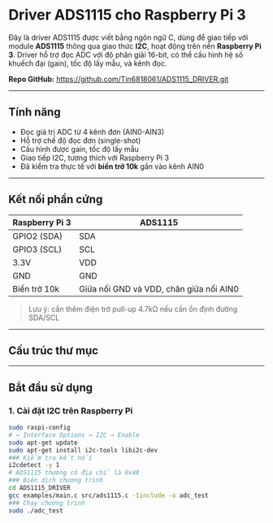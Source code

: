 # Driver ADS1115 cho Raspberry Pi 3

Đây là driver ADS1115 được viết bằng ngôn ngữ C, dùng để giao tiếp với module **ADS1115** thông qua giao thức **I2C**, hoạt động trên nền **Raspberry Pi 3**. Driver hỗ trợ đọc ADC với độ phân giải 16-bit, có thể cấu hình hệ số khuếch đại (gain), tốc độ lấy mẫu, và kênh đọc.

**Repo GitHub:** https://github.com/Tin6818061/ADS1115_DRIVER.git

---

## Tính năng

- Đọc giá trị ADC từ 4 kênh đơn (AIN0-AIN3)
- Hỗ trợ chế độ đọc đơn (single-shot)
- Cấu hình được gain, tốc độ lấy mẫu
- Giao tiếp I2C, tương thích với Raspberry Pi 3
- Đã kiểm tra thực tế với **biến trở 10k** gắn vào kênh AIN0

---

## Kết nối phần cứng

| Raspberry Pi 3 | ADS1115    |
|----------------|------------|
| GPIO2 (SDA)    | SDA        |
| GPIO3 (SCL)    | SCL        |
| 3.3V           | VDD        |
| GND            | GND        |
| Biến trở 10k   | Giữa nối GND và VDD, chân giữa nối AIN0 |

> Lưu ý: cần thêm điện trở pull-up 4.7kΩ nếu cần ổn định đường SDA/SCL

---

## Cấu trúc thư mục

---

## Bắt đầu sử dụng

### 1. Cài đặt I2C trên Raspberry Pi
```bash
sudo raspi-config
# → Interface Options → I2C → Enable
sudo apt-get update
sudo apt-get install i2c-tools libi2c-dev
### Kiểm tra kết nối
i2cdetect -y 1
# ADS1115 thường có địa chỉ là 0x48
### Biên dịch chương trình
cd ADS1115_DRIVER
gcc examples/main.c src/ads1115.c -Iinclude -o adc_test
### Chạy chương trình
sudo ./adc_test


